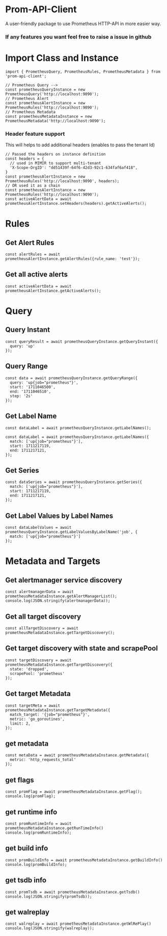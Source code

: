# Prom-API-Client
A user-friendly package to use Prometheus HTTP-API in more easier way.

### If any features you want feel free to raise a issue in github

# Import Class and Instance
```
import { PrometheusQuery, PrometheusRules, PrometheusMetadata } from 'prom-api-client';

// Prometheus Query --> 
const prometheusQueryInstance = new PrometheusQuery('http://localhost:9090');
// Prometheus Alert
const prometheusAlertInstance = new PrometheusRules('http://localhost:9090');
// Prometheus Metadata
const prometheusMetadataInstance = new PrometheusMetadata('http://localhost:9090');

```

### Header feature support
This will helps to add additional headers (enables to pass the tenant Id)
```
// Passed the headers on instance definition
const headers = {
  // used in MIMIR to support multi-tenant
  'X-Scope-OrgID': "dd51439f-64f6-42d3-92c1-634faf6af418",
}
const prometheusAlertInstance = new PrometheusRules('http://localhost:9090', headers);
// OR used it as a chain
const prometheusAlertInstance = new PrometheusRules('http://localhost:9090');
const activeAlertData = await prometheusAlertInstance.setHeaders(headers).getActiveAlerts();
```

# Rules

## Get Alert Rules
```
const alertRules = await prometheusAlertInstance.getAlertRules({rule_name: 'test'});
```

## Get all active alerts
```
const activeAlertData = await prometheusAlertInstance.getActiveAlerts();
```

# Query

## Query Instant
```
const queryResult = await prometheusQueryInstance.getQueryInstant({
  query: 'up'
});

```

## Query Range
```
const data = await prometheusQueryInstance.getQueryRange({
  query: 'up{job="prometheus"}',
  start: '1711046500',
  end: '1711046510',
  step: '2s'
});

```

## Get Label Name
<!-- Get All Labels -->
```
const dataLabel = await prometheusQueryInstance.getLabelNames();
```

<!-- Get Label by using match , start and end -->
```
const dataLabel = await prometheusQueryInstance.getLabelNames({
  match: ['up{job="prometheus"}'],
  start: 1711217119,
  end: 1711217121,
});
```

## Get Series 
```
const dataSeries = await prometheusQueryInstance.getSeries({
  match: ['up{job="prometheus"}'],
  start: 1711217119,
  end: 1711217121,
});
```

## Get Label Values by Label Names
```
const dataLabelValues = await prometheusQueryInstance.getLabelValuesByLabelName('job', {
  match: ['up{job="prometheus"}']
});
```

# Metadata and Targets

## Get alertmanager service discovery
```
const alertmanagerData = await prometheusMetadataInstance.getAlertManagerList();
console.log(JSON.stringify(alertmanagerData));
```

## Get all target discovery
```
const allTargetDiscovery = await prometheusMetadataInstance.getTargetDiscovery();
```

## Get target discovery with state and scrapePool
```
const targetDiscovery = await prometheusMetadataInstance.getTargetDiscovery({
  state: 'dropped',
  scrapePool: 'prometheus'
});
```

## Get target Metadata
```
const targetMeta = await prometheusMetadataInstance.getTargetMetadata({
  match_target: '{job="prometheus"}',
  metric: 'go_goroutines',
  limit: 2,
});
```

## get metadata
```
const metaData = await prometheusMetadataInstance.getMetadata({
  metric: 'http_requests_total'
});
```

## get flags
```
const promFlag = await prometheusMetadataInstance.getFlag();
console.log(promFlag);
```

## get runtime info
```
const promRuntimeInfo = await prometheusMetadataInstance.getRunTimeInfo()
console.log(promRuntimeInfo);
```

## get build info
```
const promBuildInfo = await prometheusMetadataInstance.getBuildInfo()
console.log(promBuildInfo);
```

## get tsdb info
```
const promTsdb = await prometheusMetadataInstance.getTsdb()
console.log(JSON.stringify(promTsdb));
```

## get walreplay
```
const walreplay = await prometheusMetadataInstance.getWlRePlay()
console.log(JSON.stringify(walreplay));
```